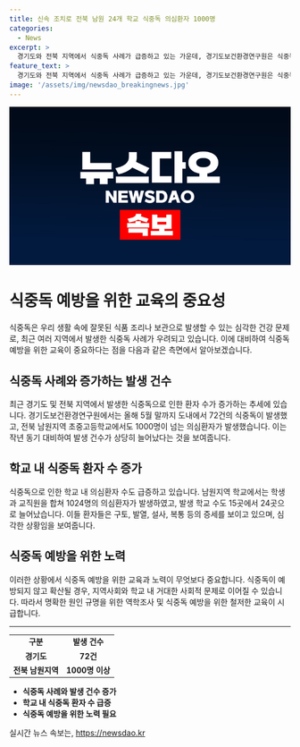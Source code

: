 ```yaml
---
title: 신속 조치로 전북 남원 24개 학교 식중독 의심환자 1000명
categories:
  - News
excerpt: >
  경기도와 전북 지역에서 식중독 사례가 급증하고 있는 가운데, 경기도보건환경연구원은 식중독균 배양분리작업을 진행 중이다. 올해 5월 말까지 경기도 내에서 식중독 사례가 72건으로, 작년과 비교해 50% 증가한 것으로 나타났다. 전북 남원지역 초중고등학교에서도 1000명이 넘는 식중독 의심환자가 발생해, 해당 지역에서 역학조사가 예정되어 있다. 
feature_text: >
  경기도와 전북 지역에서 식중독 사례가 급증하고 있는 가운데, 경기도보건환경연구원은 식중독균 배양분리작업을 진행 중이다. 올해 5월 말까지 경기도 내에서 식중독 사례가 72건으로, 작년과 비교해 50% 증가한 것으로 나타났다. 전북 남원지역 초중고등학교에서도 1000명이 넘는 식중독 의심환자가 발생해, 해당 지역에서 역학조사가 예정되어 있다. 
image: '/assets/img/newsdao_breakingnews.jpg'
---
```


<p><img src="/assets/img/newsdao_breakingnews.jpg" alt="ontimetimes 속보" /></p>

<h1 data-ke-size="size26">식중독 예방을 위한 교육의 중요성</h1>

<p data-ke-size="size16">식중독은 우리 생활 속에 잘못된 식품 조리나 보관으로 발생할 수 있는 심각한 건강 문제로, 최근 여러 지역에서 발생한 식중독 사례가 우려되고 있습니다. 이에 대비하여 식중독 예방을 위한 교육이 중요하다는 점을 다음과 같은 측면에서 알아보겠습니다.</p>

<h2 data-ke-size="size24">식중독 사례와 증가하는 발생 건수</h2>

<p data-ke-size="size16">최근 경기도 및 전북 지역에서 발생한 식중독으로 인한 환자 수가 증가하는 추세에 있습니다. 경기도보건환경연구원에서는 올해 5월 말까지 도내에서 72건의 식중독이 발생했고, 전북 남원지역 초중고등학교에서도 1000명이 넘는 의심환자가 발생했습니다. 이는 작년 동기 대비하여 발생 건수가 상당히 늘어났다는 것을 보여줍니다.</p>

<h2 data-ke-size="size24">학교 내 식중독 환자 수 증가</h2>

<p data-ke-size="size16">식중독으로 인한 학교 내 의심환자 수도 급증하고 있습니다. 남원지역 학교에서는 학생과 교직원을 합쳐 1024명의 의심환자가 발생하였고, 발생 학교 수도 15곳에서 24곳으로 늘어났습니다. 이들 환자들은 구토, 발열, 설사, 복통 등의 증세를 보이고 있으며, 심각한 상황임을 보여줍니다.</p>

<h2 data-ke-size="size24">식중독 예방을 위한 노력</h2>

<p data-ke-size="size16">이러한 상황에서 식중독 예방을 위한 교육과 노력이 무엇보다 중요합니다. 식중독이 예방되지 않고 확산될 경우, 지역사회와 학교 내 거대한 사회적 문제로 이어질 수 있습니다. 따라서 명확한 원인 규명을 위한 역학조사 및 식중독 예방을 위한 철저한 교육이 시급합니다.</p>

<hr>

<table>
    <tr>
        <td style="text-align: center; height: 17px;"><b>구분</b></td>
        <td style="text-align: center; height: 17px;"><b>발생 건수</b></td>
    </tr>
    <tr>
        <td style="text-align: center; height: 17px;"><b>경기도</b></td>
        <td style="text-align: center; height: 17px;"><b>72건</b></td>
    </tr>
    <tr>
        <td style="text-align: center; height: 17px;"><b>전북 남원지역</b></td>
        <td style="text-align: center; height: 17px;"><b>1000명 이상</b></td>
    </tr>
</table>

<ul>
    <li><b>식중독 사례와 발생 건수 증가</b></li>
    <li><b>학교 내 식중독 환자 수 급증</b></li>
    <li><b>식중독 예방을 위한 노력 필요</b></li>
</ul>
실시간 뉴스 속보는, <a href="https://newsdao.kr" rel="dofollow">https://newsdao.kr</a>


